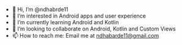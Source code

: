 - 👋 Hi, I’m @ndhabrde11
- 👀 I’m interested in Android apps and user experience
- 🌱 I’m currently learning Android and Kotlin 
- 💞️ I’m looking to collaborate on Android, Kotlin and Custom Views
- 📫 How to reach me: Email me at ndhabarde11@gmail.com


